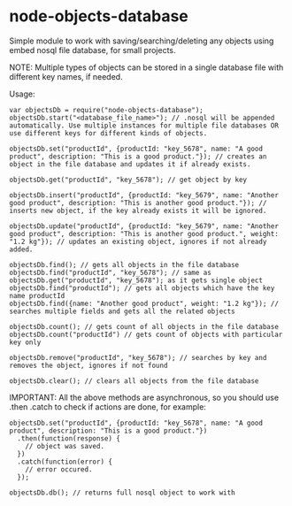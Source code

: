 # node-objects-database
Simple module to work with saving/searching/deleting any objects using embed nosql file database, for small projects.

NOTE: Multiple types of objects can be stored in a single database file with different key names, if needed.

Usage:

```
var objectsDb = require("node-objects-database");
objectsDb.start("<database_file_name>"); // .nosql will be appended automatically. Use multiple instances for multiple file databases OR use different keys for different kinds of objects.
```

```
objectsDb.set("productId", {productId: "key_5678", name: "A good product", description: "This is a good product."}); // creates an object in the file database and updates it if already exists.
```

```
objectsDb.get("productId", "key_5678"); // get object by key
```

```
objectsDb.insert("productId", {productId: "key_5679", name: "Another good product", description: "This is another good product."}); // inserts new object, if the key already exists it will be ignored.
```

```
objectsDb.update("productId", {productId: "key_5679", name: "Another good product", description: "This is another good product.", weight: "1.2 kg"}); // updates an existing object, ignores if not already added.
```

```
objectsDb.find(); // gets all objects in the file database
objectsDb.find("productId", "key_5678"); // same as objectsDb.get("productId", "key_5678"); as it gets single object
objectsDb.find("productId"); // gets all objects which have the key name productId
objectsDb.find({name: "Another good product", weight: "1.2 kg"}); // searches multiple fields and gets all the related objects
```

```
objectsDb.count(); // gets count of all objects in the file database
objectsDb.count("productId") // gets count of objects with particular key only
```

```
objectsDb.remove("productId", "key_5678"); // searches by key and removes the object, ignores if not found
```

```
objectsDb.clear(); // clears all objects from the file database
```

IMPORTANT: All the above methods are asynchronous, so you should use .then .catch to check if actions are done, for example:

```
objectsDb.set("productId", {productId: "key_5678", name: "A good product", description: "This is a good product."})
  .then(function(response) {
    // object was saved.
  })
  .catch(function(error) {
    // error occured.
  });
```

```
objectsDb.db(); // returns full nosql object to work with
```